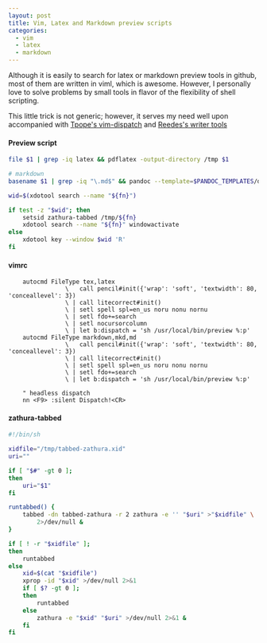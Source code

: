 ```yaml
---
layout: post
title: Vim, Latex and Markdown preview scripts
categories:
  - vim
  - latex
  - markdown
---
```


Although it is easily to search for latex or markdown preview tools in github, most of them are written in viml, which is awesome. However, I personally love to solve problems by small tools in flavor of the flexibility of shell scripting.

This little trick is not generic; however, it serves my need well upon accompanied with [Tpope's vim-dispatch](https://github.com/tpope/vim-dispatch) and [Reedes's writer tools](https://github.com/reedes/vim-pencil)

#### Preview script
```sh
file $1 | grep -iq latex && pdflatex -output-directory /tmp $1

# markdown
basename $1 | grep -iq "\.md$" && pandoc --template=$PANDOC_TEMPLATES/default.latex -s $1 -o /tmp/${fn}

wid=$(xdotool search --name "${fn}")

if test -z "$wid"; then
    setsid zathura-tabbed /tmp/${fn}
    xdotool search --name "${fn}" windowactivate
else
    xdotool key --window $wid 'R'
fi
```

#### vimrc 
```vim
    autocmd FileType tex,latex
                \   call pencil#init({'wrap': 'soft', 'textwidth': 80, 'conceallevel': 3})
                \ | call litecorrect#init()
                \ | setl spell spl=en_us noru nonu nornu
                \ | setl fdo+=search
                \ | setl nocursorcolumn
                \ | let b:dispatch = 'sh /usr/local/bin/preview %:p'
    autocmd FileType markdown,mkd,md
                \   call pencil#init({'wrap': 'soft', 'textwidth': 80, 'conceallevel': 3})
                \ | call litecorrect#init()
                \ | setl spell spl=en_us noru nonu nornu
                \ | setl fdo+=search
                \ | let b:dispatch = 'sh /usr/local/bin/preview %:p'

    " headless dispatch
    nn <F9> :silent Dispatch!<CR>
```

#### zathura-tabbed
```sh
#!/bin/sh

xidfile="/tmp/tabbed-zathura.xid"
uri=""

if [ "$#" -gt 0 ];
then
    uri="$1"
fi

runtabbed() {
    tabbed -dn tabbed-zathura -r 2 zathura -e '' "$uri" >"$xidfile" \
        2>/dev/null &
}

if [ ! -r "$xidfile" ];
then
    runtabbed
else
    xid=$(cat "$xidfile")
    xprop -id "$xid" >/dev/null 2>&1
    if [ $? -gt 0 ];
    then
        runtabbed
    else
        zathura -e "$xid" "$uri" >/dev/null 2>&1 &
    fi
fi

```
